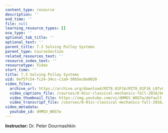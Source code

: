 ```yaml
---
content_type: resource
description: ''
end_time: ''
file: null
learning_resource_types: []
ocw_type: ''
optional_tab_title: ''
optional_text: ''
parent_title: 7.3 Solving Pulley Systems
parent_type: CourseSection
related_resources_text: ''
resource_index_text: ''
resourcetype: Video
start_time: ''
title: 7.3 Solving Pulley Systems
uid: 8ef5fc54-fc24-34cc-c1a9-50b5ec0e8020
video_files:
  archive_url: https://archive.org/download/MIT8.01F16/MIT8_01F16_L07v03_360p.mp4
  video_captions_file: /courses/8-01sc-classical-mechanics-fall-2016/b06ecc70216b58fbbc09f0e63aa66c5e_dHMGV_WOG7w.vtt
  video_thumbnail_file: https://img.youtube.com/vi/dHMGV_WOG7w/default.jpg
  video_transcript_file: /courses/8-01sc-classical-mechanics-fall-2016/665d5bd5c530102543c3e30414743e2f_dHMGV_WOG7w.pdf
video_metadata:
  youtube_id: dHMGV_WOG7w
---
```


**Instructor:** Dr. Peter Dourmashkin